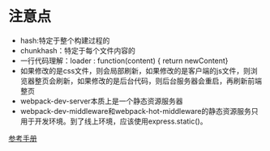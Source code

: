 # 注意点
- hash:特定于整个构建过程的
- chunkhash：特定于每个文件内容的
- 一行代码理解：loader : function(content) { return newContent}
- 如果修改的是css文件，则会局部刷新，如果修改的是客户端的js文件，则浏览器整页会刷新，如果修改的是后台代码，则后台服务器会重启，再刷新前端整页
- webpack-dev-server本质上是一个静态资源服务器
- webpack-dev-middleware和webpack-hot-middleware的静态资源服务只用于开发环境。到了线上环境，应该使用express.static()。

[参考手册](https://doc.webpack-china.org/configuration)
